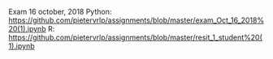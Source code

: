 Exam 16 october, 2018
Python: https://github.com/pietervrlp/assignments/blob/master/exam_Oct_16_2018%20(1).ipynb
R: https://github.com/pietervrlp/assignments/blob/master/resit_1_student%20(1).ipynb
